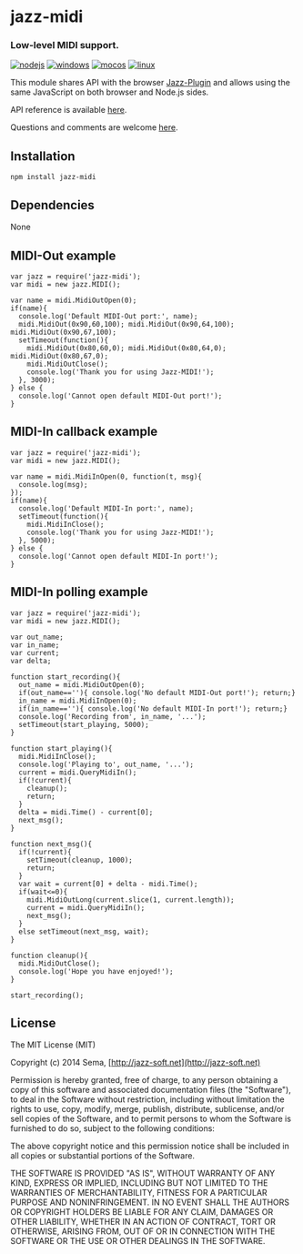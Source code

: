 # jazz-midi

### Low-level MIDI support.

[![nodejs](http://jazz-soft.github.io/img/nodejs.jpg)](https://www.npmjs.com/package/jazz-midi)
[![windows](http://jazz-soft.github.io/img/windows.jpg)](https://www.npmjs.com/package/jazz-midi)
[![mocos](http://jazz-soft.github.io/img/macos.jpg)](https://www.npmjs.com/package/jazz-midi)
[![linux](http://jazz-soft.github.io/img/linux.jpg)](https://www.npmjs.com/package/jazz-midi)

This module shares API with the browser [Jazz-Plugin](http://jazz-soft.net/download/Jazz-Plugin)
and allows using the same JavaScript on both browser and Node.js sides.

API reference is available [here](http://jazz-soft.net/doc/Jazz-Plugin/reference.html).

Questions and comments are welcome [here](http://jazz-soft.org).

## Installation
    npm install jazz-midi

## Dependencies
None

## MIDI-Out example

    var jazz = require('jazz-midi');
    var midi = new jazz.MIDI();
    
    var name = midi.MidiOutOpen(0);
    if(name){
      console.log('Default MIDI-Out port:', name);
      midi.MidiOut(0x90,60,100); midi.MidiOut(0x90,64,100); midi.MidiOut(0x90,67,100);
      setTimeout(function(){
        midi.MidiOut(0x80,60,0); midi.MidiOut(0x80,64,0); midi.MidiOut(0x80,67,0);
        midi.MidiOutClose();
        console.log('Thank you for using Jazz-MIDI!');
      }, 3000);
    } else {
      console.log('Cannot open default MIDI-Out port!');
    }

## MIDI-In callback example

    var jazz = require('jazz-midi');
    var midi = new jazz.MIDI();
    
    var name = midi.MidiInOpen(0, function(t, msg){
      console.log(msg);
    });
    if(name){
      console.log('Default MIDI-In port:', name);
      setTimeout(function(){
        midi.MidiInClose();
        console.log('Thank you for using Jazz-MIDI!');
      }, 5000);
    } else {
      console.log('Cannot open default MIDI-In port!');
    }

## MIDI-In polling example

    var jazz = require('jazz-midi');
    var midi = new jazz.MIDI();
    
    var out_name;
    var in_name;
    var current;
    var delta;
    
    function start_recording(){
      out_name = midi.MidiOutOpen(0);
      if(out_name==''){ console.log('No default MIDI-Out port!'); return;}
      in_name = midi.MidiInOpen(0);
      if(in_name==''){ console.log('No default MIDI-In port!'); return;}
      console.log('Recording from', in_name, '...');
      setTimeout(start_playing, 5000);
    }
    
    function start_playing(){
      midi.MidiInClose();
      console.log('Playing to', out_name, '...');
      current = midi.QueryMidiIn();
      if(!current){
        cleanup();
        return;
      }
      delta = midi.Time() - current[0];
      next_msg();
    }
    
    function next_msg(){
      if(!current){
        setTimeout(cleanup, 1000);
        return;
      }
      var wait = current[0] + delta - midi.Time();
      if(wait<=0){
        midi.MidiOutLong(current.slice(1, current.length));
        current = midi.QueryMidiIn();
        next_msg();
      }
      else setTimeout(next_msg, wait);
    }
    
    function cleanup(){
      midi.MidiOutClose();
      console.log('Hope you have enjoyed!');
    }
    
    start_recording();

## License

The MIT License (MIT)

Copyright (c) 2014 Sema, [http://jazz-soft.net](http://jazz-soft.net)

Permission is hereby granted, free of charge, to any person obtaining a copy
of this software and associated documentation files (the "Software"), to deal
 in the Software without restriction, including without limitation the rights
to use, copy, modify, merge, publish, distribute, sublicense, and/or sell
copies of the Software, and to permit persons to whom the Software is
furnished to do so, subject to the following conditions:

The above copyright notice and this permission notice shall be included in
all copies or substantial portions of the Software.

THE SOFTWARE IS PROVIDED "AS IS", WITHOUT WARRANTY OF ANY KIND, EXPRESS OR
IMPLIED, INCLUDING BUT NOT LIMITED TO THE WARRANTIES OF MERCHANTABILITY,
FITNESS FOR A PARTICULAR PURPOSE AND NONINFRINGEMENT. IN NO EVENT SHALL THE
AUTHORS OR COPYRIGHT HOLDERS BE LIABLE FOR ANY CLAIM, DAMAGES OR OTHER
LIABILITY, WHETHER IN AN ACTION OF CONTRACT, TORT OR OTHERWISE, ARISING FROM,
OUT OF OR IN CONNECTION WITH THE SOFTWARE OR THE USE OR OTHER DEALINGS IN
THE SOFTWARE.
